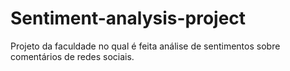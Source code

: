 # Sentiment-analysis-project
Projeto da faculdade no qual é feita análise de sentimentos sobre comentários de redes sociais.
